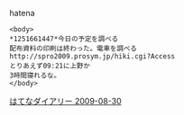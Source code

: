 
hatena

```
<body>
*1251661447*今日の予定を調べる
配布資料の印刷は終わった。電車を調べる
http://spro2009.prosym.jp/hiki.cgi?Access
とりあえず09:21に上野か
3時間寝れるな。
</body>
```


[はてなダイアリー 2009-08-30](https://nishiohirokazu.hatenadiary.org/archive/2009/08/30)